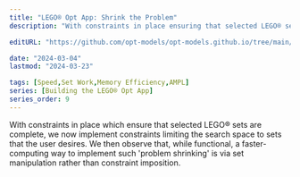 ```yaml
---
title: "LEGO® Opt App: Shrink the Problem"
description: "With constraints in place ensuring that selected LEGO® sets are complete, we now implement constraints limiting the search space to sets the user desires. We then observe that, while functional, this 'problem shrinking' is much faster if done via set manipulation rather than constraint imposition."

editURL: "https://github.com/opt-models/opt-models.github.io/tree/main/content/compendium/lego-app-shrink-the-problem/index.md"

date: "2024-03-04"
lastmod: "2024-03-23"

tags: [Speed,Set Work,Memory Efficiency,AMPL]
series: [Building the LEGO® Opt App]
series_order: 9
---
```


With constraints in place which ensure that selected LEGO® sets are complete, we now implement constraints limiting the search space to sets that the user desires. We then observe that, while functional, a faster-computing way to implement such 'problem shrinking' is via set manipulation rather than constraint imposition.

